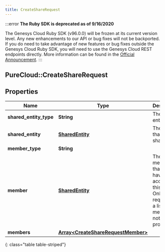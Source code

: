 ```yaml
---
title: CreateShareRequest
---
```


:::error
**The Ruby SDK is deprecated as of 9/16/2020**

The Genesys Cloud Ruby SDK (v96.0.0) will be frozen at its current version level. Any new enhancements to our API or bug fixes will not be backported. If you do need to take advantage of new features or bug fixes outside the Genesys Cloud Ruby SDK, you will need to use the Genesys Cloud REST endpoints directly. More information can be found in the [Official Announcement](https://developer.mypurecloud.com/forum/t/announcement-genesys-cloud-ruby-sdk-end-of-life/8850).
:::


## PureCloud::CreateShareRequest

## Properties

|Name | Type | Description | Notes|
|------------ | ------------- | ------------- | -------------|
| **shared_entity_type** | **String** | The share entity type | |
| **shared_entity** | [**SharedEntity**](SharedEntity.html) | The entity that will be shared | |
| **member_type** | **String** |  | [optional] |
| **member** | [**SharedEntity**](SharedEntity.html) | The member that will have access to this share. Only required if a list of members is not provided. | [optional] |
| **members** | [**Array&lt;CreateShareRequestMember&gt;**](CreateShareRequestMember.html) |  | [optional] |
{: class="table table-striped"}


